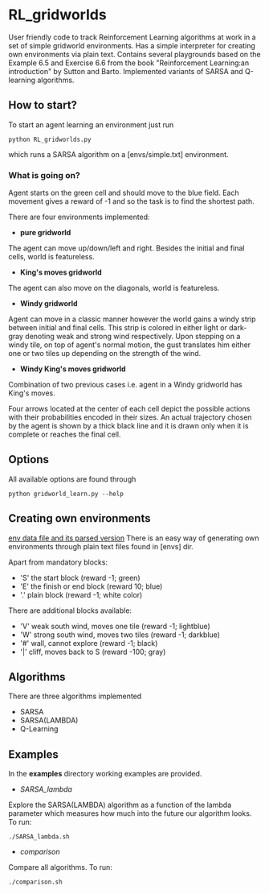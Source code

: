 # RL_gridworlds
User friendly code to track Reinforcement Learning algorithms at work in a set of simple gridworld environments. Has a simple interpreter for creating own environments via plain text. Contains several playgrounds based on the Example 6.5 and Exercise 6.6 from the book "Reinforcement Learning:an introduction" by Sutton and Barto. Implemented variants of SARSA and Q-learning algorithms.

## How to start?
To start an agent learning an environment just run
```
python RL_gridworlds.py
```
which runs a SARSA algorithm on a [envs/simple.txt] environment.

### What is going on?
Agent starts on the green cell and should move to the blue field. Each movement gives a reward of -1 and so the task is to find the shortest path.



There are four environments implemented:
* **pure gridworld**

The agent can move up/down/left and right. Besides the initial and final cells, world is featureless.

* **King's moves gridworld**

The agent can also move on the diagonals, world is featureless.

* **Windy gridworld**

Agent can move in a classic manner however the world gains a windy strip between initial and final cells. This strip is colored in either light or dark-gray denoting weak and strong wind respectively. Upon stepping on a windy tile, on top of agent's normal motion, the gust translates him either one or two tiles up depending on the strength of the wind.  

* **Windy King's moves gridworld**

Combination of two previous cases i.e. agent in a Windy gridworld has King's moves.

Four arrows located at the center of each cell depict the possible actions with their probabilities encoded in their sizes. An actual trajectory chosen by the agent is shown by a thick black line and it is drawn only when it is complete or reaches the final cell.

## Options
All available options are found through
```
python gridworld_learn.py --help
```

## Creating own environments
[env data file and its parsed version]("imgs/env-img.png")
There is an easy way of generating own environments through plain text files found in [envs] dir.

Apart from mandatory blocks:
- 'S' the start block (reward -1; green)
- 'E' the finish or end block (reward 10; blue)
- '.' plain block (reward -1; white color)

There are additional blocks available:
- 'V' weak south wind, moves one tile (reward -1; lightblue)
- 'W' strong south wind, moves two tiles (reward -1; darkblue)
- '#' wall, cannot explore (reward -1; black)
- '|' cliff, moves back to S (reward -100; gray)

## Algorithms

There are three algorithms implemented
* SARSA
* SARSA(LAMBDA)
* Q-Learning

## Examples
In the **examples** directory working examples are provided.

- *SARSA_lambda*

Explore the SARSA(LAMBDA) algorithm as a function of the lambda parameter which measures how much into the future our algorithm looks. To run:
```
./SARSA_lambda.sh
```

- *comparison*

Compare all algorithms. To run:
```
./comparison.sh
```
